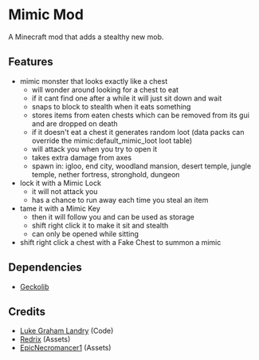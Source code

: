 # Mimic Mod 

A Minecraft mod that adds a stealthy new mob.

## Features 
- mimic monster that looks exactly like a chest
    - will wonder around looking for a chest to eat
    - if it cant find one after a while it will just sit down and wait
    - snaps to block to stealth when it eats something
    - stores items from eaten chests which can be removed from its gui and are dropped on death
    - if it doesn't eat a chest it generates random loot (data packs can override the mimic:default_mimic_loot loot table)
    - will attack you when you try to open it
    - takes extra damage from axes
    - spawn in: igloo, end city, woodland mansion, desert temple, jungle temple, nether fortress, stronghold, dungeon
- lock it with a Mimic Lock
    - it will not attack you 
    - has a chance to run away each time you steal an item
- tame it with a Mimic Key
    - then it will follow you and can be used as storage
    - shift right click it to make it sit and stealth
    - can only be opened while sitting
- shift right click a chest with a Fake Chest to summon a mimic

## Dependencies 
- [Geckolib](https://www.curseforge.com/minecraft/mc-mods/geckolib)

## Credits 
- [Luke Graham Landry](https://github.com/LukeGrahamLandry) (Code)
- [Redrix](https://www.curseforge.com/members/redrixttv/projects) (Assets)
- [EpicNecromancer1](https://www.curseforge.com/members/epicnecromancer1) (Assets)
